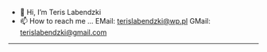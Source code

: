 - 👋 Hi, I’m Teris Labendzki
- 📫 How to reach me ...
EMail: terislabendzki@wp.pl
GMail: terislabendzki@gmail.com
<hr>
<!---
terishonda/terishonda is a ✨ special ✨ repository because its `README.md` (this file) appears on your GitHub profile.
You can click the Preview link to take a look at your changes.
--->
